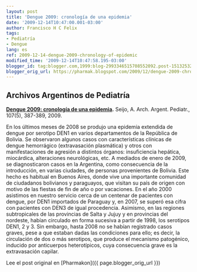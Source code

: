 ```yaml
---
layout: post
title: 'Dengue 2009: cronología de una epidemia'
date: '2009-12-14T10:47:00.001-03:00'
author: Francisco H C Felix
tags:
- Pediatría
- Dengue
lang: es
ref: 2009-12-14-dengue-2009-chronology-of-epidemic
modified_time: '2009-12-14T10:47:58.195-03:00'
blogger_id: tag:blogger.com,1999:blog-2993346515708552092.post-1513253241490719843
blogger_orig_url: https://pharmak.blogspot.com/2009/12/dengue-2009-chronology-of-epidemic.html
---
```


## Archivos Argentinos de Pediatría

**[Dengue 2009: cronología de una epidemia](http://ref.scielo.org/4tnnvd).** Seijo, A. Arch. Argent. Pediatr., 107(5), 387-389, 2009.

En los últimos meses de 2008 se produjo una epidemia extendida de dengue por serotipo DEN1 en varios departamentos de la República de Bolivia. Se observaron algunos casos con características clínicas de dengue hemorrágico (extravasación plasmática) y otros con manifestaciones de agresión a distintos órganos: insuficiencia hepática, miocárdica, alteraciones neurológicas, etc. <!--more-->
A mediados de enero de 2009, se diagnosticaron casos en la Argentina, como consecuencia de la introducción, en varias ciudades, de personas provenientes de Bolivia. Este hecho es habitual en Buenos Aires, donde vive una importante comunidad de ciudadanos bolivianos y paraguayos, que visitan su país de origen con motivo de las fiestas de fin de año o por vacaciones. En el año 2000 asistimos en nuestro servicio cerca de un centenar de pacientes con dengue, por DEN1 importados de Paraguay y, en 2007, se superó esa cifra con pacientes con DEN3 de igual procedencia. Asimismo, en las regiones subtropicales de las provincias de Salta y Jujuy y en provincias del nordeste, habían circulado en forma sucesiva a partir de 1998, los serotipos DEN1, 2 y 3. Sin embargo, hasta 2008 no se habían registrado casos graves, pese a que estaban dadas las condiciones para ello; es decir, la circulación de dos o más serotipos, que produce el mecanismo patogénico, inducido por anticuerpos heterotípicos, cuya consecuencia grave es la extravasación capilar.

Lee el post original en [Pharmakon]({{ page.blogger_orig_url }})
